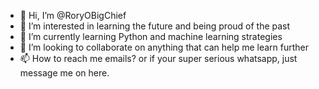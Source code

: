 - 👋 Hi, I’m @RoryOBigChief
- 👀 I’m interested in learning the future and being proud of the past
- 🌱 I’m currently learning Python and machine learning strategies
- 💞️ I’m looking to collaborate on anything that can help me learn further
- 📫 How to reach me emails? or if your super serious whatsapp, just message me on here. 

<!---
RoryOBigChief/RoryOBigChief is a ✨ special ✨ repository because its `README.md` (this file) appears on your GitHub profile.
You can click the Preview link to take a look at your changes.
--->
